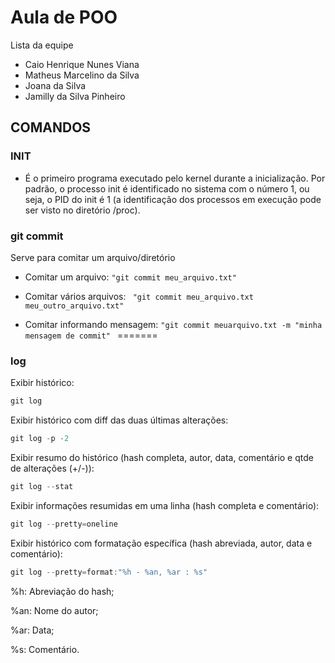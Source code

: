 # Aula de POO 

Lista da equipe

- Caio Henrique Nunes Viana
- Matheus Marcelino da Silva
- Joana da Silva
- Jamilly da Silva Pinheiro

## COMANDOS

### INIT

- É o primeiro programa executado pelo kernel durante a inicialização. Por padrão, o processo init é identificado no sistema com o número 1, ou seja, o PID do init é 1 (a identificação dos processos em execução pode ser visto no diretório /proc). 



### git commit
Serve para comitar um arquivo/diretório

- Comitar um arquivo: ``` "git commit meu_arquivo.txt" ```

- Comitar vários arquivos: ``` "git commit meu_arquivo.txt meu_outro_arquivo.txt"```
- Comitar informando mensagem: ```"git commit meuarquivo.txt -m "minha mensagem de commit" ```
=======
### log 

Exibir histórico:
```java
git log
``````
Exibir histórico com diff das duas últimas alterações:

```java
git log -p -2
``````
Exibir resumo do histórico (hash completa, autor, data, comentário e qtde de alterações (+/-)):

```java
git log --stat
``````

Exibir informações resumidas em uma linha (hash completa e comentário):

```java
git log --pretty=oneline
``````

Exibir histórico com formatação específica (hash abreviada, autor, data e comentário):

```java
git log --pretty=format:"%h - %an, %ar : %s"
``````
%h: Abreviação do hash;

%an: Nome do autor;

%ar: Data;

%s: Comentário.

